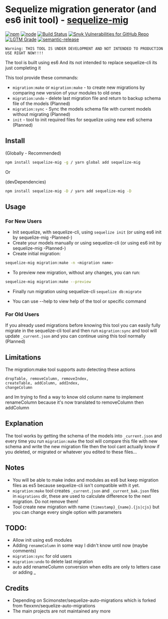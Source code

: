 # Sequelize migration generator (and es6 init tool) - [sequelize-mig](https://npmjs.com/package/sequelize-mig)

[![npm](https://img.shields.io/npm/v/sequelize-mig.svg?logo=npm&style=flat-square)](https://npmjs.com/package/sequelize-mig)
[![node](https://img.shields.io/node/v/sequelize-mig.svg?logo=node.js&style=flat-square)](https://www.npmjs.com/package/sequelize-mig)
[![Build Status](https://img.shields.io/travis/mrvmv/sequelize-mig.svg?logo=travis&style=flat-square)](https://travis-ci.org/mrvmv/sequelize-mig)
[![Snyk Vulnerabilities for GitHub Repo](https://img.shields.io/snyk/vulnerabilities/github/mrvmv/sequelize-mig?logo=snyk&style=flat-square)](https://snyk.io/test/github/mrvmv/sequelize-mig)
[![LGTM Grade](https://img.shields.io/lgtm/grade/javascript/github/MRVMV/sequelize-mig?logo=lgtm&style=flat-square)](https://lgtm.com/projects/g/MRVMV/sequelize-mig/context:javascript)
[![semantic-release](https://img.shields.io/badge/%20%20%F0%9F%93%A6%F0%9F%9A%80-semantic--release-e10079.svg?style=flat-square)](https://github.com/semantic-release/semantic-release)

```
Warning: THIS TOOL IS UNDER DEVELOPMENT AND NOT INTENDED TO PRODUCTION USE RIGHT NOW!!!!
```

The tool is built using es6
And its not intended to replace sequelize-cli its just completing it

This tool provide these commands:

- `migration:make` or `migration:make` - to create new migrations by comparing new version of your modules to old ones
- `migration:undo` - delete last migration file and return to backup schema file of the models (Planned)
- `migration:sync` - Sync the models schema file with current models without migrating (Planned)
- `init` - tool to init required files for sequelize using new es6 schema (Planned)

## Install

(Globally - Recommended)

```Bash
npm install sequelize-mig -g / yarn global add sequelize-mig
```

Or

(devDependencies)

```Bash
npm install sequelize-mig -D / yarn add sequelize-mig -D
```

## Usage

### For New Users

- Init sequelize, with sequelize-cli, using `sequelize init` (or using es6 init by sequelize-mig -Planned-)
- Create your models manually or using sequelize-cli (or using es6 init by sequelize-mig -Planned-)
- Create initial migration:

```Bash
sequelize-mig migration:make -n <migration name>
```

- To preview new migration, without any changes, you can run:

```Bash
sequelize-mig migration:make --preview
```

- Finally run migration using sequelize-cli `sequelize db:migrate`

- You can use --help to view help of the tool or specific command

### For Old Users

If you already used migrations before knowing this tool you can easily fully migrate in the sequelize-cli tool
and then run `migration:sync` and tool will update `_current.json`
and you can continue using this tool normally (Planned)

## Limitations

The migration:make tool supports auto detecting these actions

```
dropTable, removeColumn, removeIndex,
createTable, addColumn, addIndex,
changeColumn
```

and Im trying to find a way to know old column name to implement renameColumn because it's now translated to removeColumn then addColumn

## Explanation

The tool works by getting the schema of the models into `_current.json` and every time you run `migration:make` the tool will compare this file with new schema and write the new migration file
then the tool cant actually know if you deleted, or migrated or whatever you edited to these files...

## Notes

- You will be able to make index and modules as es6 but keep migration files as es5 because sequelize-cli isn't compatible with it yet.
- `migration:make` tool creates `_current.json` and `_current_bak.json` files in `migrations` dir, these are used to calculate difference to the next migration. Do not remove them!
- Tool create new migration with name `{timestamp}_{name}.{js|cjs}` but you can change every single option with parameters

## TODO:

- Allow init using es6 modules
- Adding `renameColumn` in some way I didn't know until now (maybe comments)
- `migration:sync` for old users
- `migration:undo` to delete last migration
- auto add renameColumn conversion when edits are only to letters case or adding \_

## Credits

- Depending on Scimonster/sequelize-auto-migrations which is forked from flexxnn/sequelize-auto-migrations
- The main projects are not maintained any more
